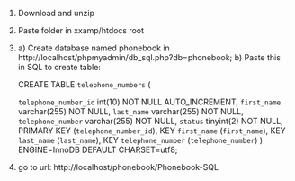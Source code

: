 1. Download and unzip

2. Paste folder in xxamp/htdocs root

3. a) Create database named phonebook in http://localhost/phpmyadmin/db_sql.php?db=phonebook;
   b) Paste this in SQL to create table:

    CREATE TABLE `telephone_numbers` (

      `telephone_number_id` int(10) NOT NULL AUTO_INCREMENT,
      `first_name` varchar(255) NOT NULL,
      `last_name` varchar(255) NOT NULL,
      `telephone_number` varchar(255) NOT NULL,
      `status` tinyint(2) NOT NULL,
      PRIMARY KEY (`telephone_number_id`),
      KEY `first_name` (`first_name`),
      KEY `last_name` (`last_name`),
      KEY `telephone_number` (`telephone_number`)
) ENGINE=InnoDB DEFAULT CHARSET=utf8;


4. go to url: http://localhost/phonebook/Phonebook-SQL
